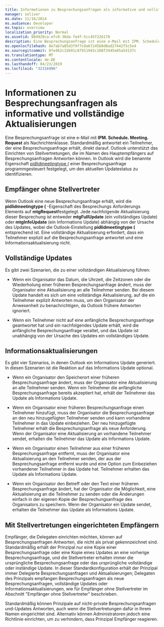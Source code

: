 ```yaml
---
title: Informationen zu Besprechungsanfragen als informative und vollständige Aktualisierungen
manager: soliver
ms.date: 11/16/2014
ms.audience: Developer
ms.topic: overview
localization_priority: Normal
ms.assetid: 084928ca-efc0-36da-fe4f-5cc45f226178
description: Eine Besprechungsanfrage ist eine e-Mail mit IPM. Schedule. Meeting. Request als Nachrichtenklasse. Standardmäßig antwortet ein Teilnehmer, der eine Besprechungsanfrage erhält, direkt darauf.
ms.openlocfilehash: 8e7ab7a85d3f9f7c0a67245b8d8ad27442f5c5e4
ms.sourcegitcommit: 8fe462c32b91c87911942c188f3445e85a54137c
ms.translationtype: MT
ms.contentlocale: de-DE
ms.lasthandoff: 04/23/2019
ms.locfileid: "32316996"
---
```

# <a name="about-meeting-requests-as-informational-updates-and-full-updates"></a>Informationen zu Besprechungsanfragen als informative und vollständige Aktualisierungen

Eine Besprechungsanfrage ist eine e-Mail mit **IPM. Schedule. Meeting. Request** als Nachrichtenklasse. Standardmäßig antwortet ein Teilnehmer, der eine Besprechungsanfrage erhält, direkt darauf. Outlook unterstützt das Einrichten von Stellvertretungen, die im Namen des Hauptempfängers auf Besprechungsanfragen Antworten können. In Outlook wird die benannte Eigenschaft [pidlidmeetingtype (](https://msdn.microsoft.com/library/290b290c-7836-4a7e-bf1a-8d0225a07e56%28Office.15%29.aspx) einer Besprechungsanfrage programmgesteuert festgelegt, um den aktuellen Updatestatus zu identifizieren. 
  
## <a name="recipients-without-delegates"></a>Empfänger ohne Stellvertreter

Wenn Outlook eine neue Besprechungsanfrage erhält, wird die **pidlidmeetingtype (** -Eigenschaft des Besprechungs Anforderungs Elements auf **mtgRequest**festgelegt. Jede nachfolgende Aktualisierung dieser Besprechung ist entweder **mtgFullUpdate** (ein vollständiges Update) oder **mtgInfoUpdate** (ein Informations Update) abhängig von der Ursache des Updates, wobei die Outlook-Einstellung **pidlidmeetingtype (** entsprechend ist. Eine vollständige Aktualisierung erfordert, dass ein Teilnehmer explizit auf die Besprechungsanfrage antwortet und eine Informationsaktualisierung nicht. 
  
## <a name="full-updates"></a>Vollständige Updates

Es gibt zwei Szenarien, die zu einer vollständigen Aktualisierung führen:
  
- Wenn ein Organisator das Datum, die Uhrzeit, die Zeitzonen oder die Wiederholung einer früheren Besprechungsanfrage ändert, muss der Organisator eine Aktualisierung an alle Teilnehmer senden. Bei diesem Update handelt es sich um eine vollständige Aktualisierung, auf die ein Teilnehmer explizit Antworten muss, um den Organisator der Anwesenheit zu benachrichtigen, da Outlook frühere Antworten ignoriert.
    
- Wenn ein Teilnehmer nicht auf eine anfängliche Besprechungsanfrage geantwortet hat und ein nachfolgendes Update erhält, wird die anfängliche Besprechungsanfrage veraltet, und das Update ist unabhängig von der Ursache des Updates ein vollständiges Update.
    
## <a name="informational-updates"></a>Informationsaktualisierungen

Es gibt vier Szenarios, in denen Outlook ein Informations Update generiert. In diesen Szenarien ist die Reaktion auf das Informations Update optional.
  
- Wenn ein Organisator den Speicherort einer früheren Besprechungsanfrage ändert, muss der Organisator eine Aktualisierung an alle Teilnehmer senden. Wenn ein Teilnehmer die anfängliche Besprechungsanfrage bereits akzeptiert hat, erhält der Teilnehmer das Update als Informations Update.
    
- Wenn ein Organisator einer früheren Besprechungsanfrage einen Teilnehmer hinzufügt, muss der Organisator die Besprechungsanfrage an den neu hinzugefügten Teilnehmer senden und kann vorhandene Teilnehmer in das Update einbeziehen. Der neu hinzugefügte Teilnehmer erhält die Besprechungsanfrage als neue Anforderung. Wenn der Organisator eine Aktualisierung an vorhandene Teilnehmer sendet, erhalten die Teilnehmer das Update als Informations Update.
    
- Wenn ein Organisator einen Teilnehmer aus einer früheren Besprechungsanfrage entfernt, muss der Organisator eine Aktualisierung an den Teilnehmer senden, der aus der Besprechungsanfrage entfernt wurde und eine Option zum Einbeziehen vorhandener Teilnehmer in das Update hat. Teilnehmer erhalten das Update als Informations Update.
    
- Wenn ein Organisator den Betreff oder den Text einer früheren Besprechungsanfrage ändert, hat der Organisator die Möglichkeit, eine Aktualisierung an die Teilnehmer zu senden oder die Änderungen einfach in der eigenen Kopie der Besprechungsanfrage des Organisators zu speichern. Wenn der Organisator ein Update sendet, erhalten die Teilnehmer das Update als Informations Update.
    
## <a name="recipients-set-up-with-delegates"></a>Mit Stellvertretungen eingerichteten Empfängern

Empfänger, die Delegaten einrichten möchten, können auf Besprechungsanfragen Antworten, die nicht als privat gekennzeichnet sind. Standardmäßig erhält der Prinzipal nur eine Kopie einer Besprechungsanfrage oder eine Kopie eines Updates an eine vorherige Besprechungsanfrage, und die Stellvertreter erhalten immer die ursprüngliche Besprechungsanfrage oder das ursprüngliche vollständige oder inständige Update. In dieser Standardkonfiguration erhält der Prinzipal immer Delegierte Besprechungsanfragen und Aktualisierungen; Delegaten des Prinzipals empfangen Besprechungsanfragen als neue Besprechungsanfragen, vollständige Updates oder Informationsaktualisierungen, wie für Empfänger ohne Stellvertreter im Abschnitt "Empfänger ohne Stellvertreter" beschrieben.
  
Standardmäßig können Prinzipale auf nicht-private Besprechungsanfragen und-Updates Antworten, auch wenn die Stellvertretungen dafür in Ihrem Namen eingerichtet sind. Alternativ können Administratoren jedoch eine Richtlinie einrichten, um zu verhindern, dass Prinzipal Empfänger reagieren.
  

